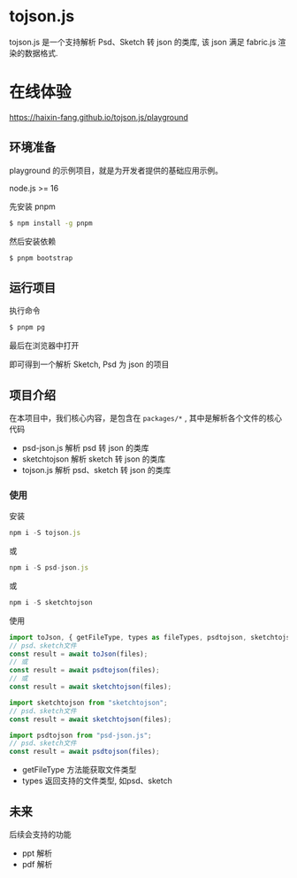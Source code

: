 # tojson.js

tojson.js 是一个支持解析 Psd、Sketch 转 json 的类库, 该 json 满足 fabric.js 渲染的数据格式.

# 在线体验

https://haixin-fang.github.io/tojson.js/playground

## 环境准备

playground 的示例项目，就是为开发者提供的基础应用示例。

node.js >= 16

先安装 pnpm

```bash
$ npm install -g pnpm
```

然后安装依赖

```bash
$ pnpm bootstrap
```

## 运行项目

执行命令

```bash
$ pnpm pg
```

最后在浏览器中打开

即可得到一个解析 Sketch, Psd 为 json 的项目

## 项目介绍

在本项目中，我们核心内容，是包含在 `packages/*` , 其中是解析各个文件的核心代码

- psd-json.js 解析 psd 转 json 的类库
- sketchtojson 解析 sketch 转 json 的类库
- tojson.js 解析 psd、sketch 转 json 的类库

### 使用

安装

```js
npm i -S tojson.js
```

或

```js
npm i -S psd-json.js
```
或

```js
npm i -S sketchtojson
```

使用

```js
import toJson, { getFileType, types as fileTypes, psdtojson, sketchtojson } from "tojson.js";
// psd、sketch文件
const result = await toJson(files);
// 或
const result = await psdtojson(files);
// 或
const result = await sketchtojson(files);
```

```js
import sketchtojson from "sketchtojson";
// psd、sketch文件
const result = await sketchtojson(files);
```

```js
import psdtojson from "psd-json.js";
// psd、sketch文件
const result = await psdtojson(files);
```

- getFileType 方法能获取文件类型
- types 返回支持的文件类型, 如psd、sketch

## 未来

后续会支持的功能

- ppt 解析
- pdf 解析
